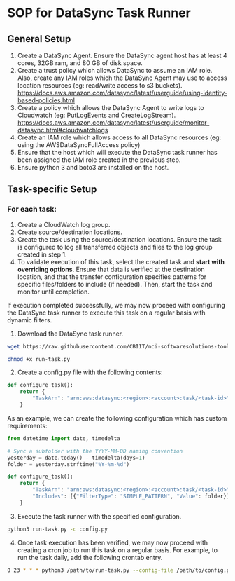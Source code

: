 # SOP for DataSync Task Runner

## General Setup

1. Create a DataSync Agent. Ensure the DataSync agent host has at least 4 cores, 32GB ram, and 80 GB of disk space.
2. Create a trust policy which allows DataSync to assume an IAM role. Also, create any IAM roles which the DataSync Agent may use to access location resources (eg: read/write access to s3 buckets). https://docs.aws.amazon.com/datasync/latest/userguide/using-identity-based-policies.html
3. Create a policy which allows the DataSync Agent to write logs to Cloudwatch (eg: PutLogEvents and CreateLogStream). https://docs.aws.amazon.com/datasync/latest/userguide/monitor-datasync.html#cloudwatchlogs
4. Create an IAM role which allows access to all DataSync resources (eg: using the AWSDataSyncFullAccess policy)
5. Ensure that the host which will execute the DataSync task runner has been assigned the IAM role created in the previous step.
6. Ensure python 3 and boto3 are installed on the host.

## Task-specific Setup

### For each task:

1. Create a CloudWatch log group.
2. Create source/destination locations.
3. Create the task using the source/destination locations. Ensure the task is configured to log all transferred objects and files to the log group created in step 1. 
4. To validate execution of this task, select the created task and **start with overriding options**. Ensure that data is verified at the destination location, and that the transfer configuration specifies patterns for specific files/folders to include (if needed). Then, start the task and monitor until completion.

If execution completed successfully, we may now proceed with configuring the DataSync task runner to execute this task on a regular basis with dynamic filters. 

1. Download the DataSync task runner. 
```sh
wget https://raw.githubusercontent.com/CBIIT/nci-softwaresolutions-tools/master/datasync-task-runner/run-task.py

chmod +x run-task.py
```
2. Create a config.py file with the following contents:

```python
def configure_task():
    return {
        "TaskArn": "arn:aws:datasync:<region>:<account>:task/<task-id>"
    }
```

As an example, we can create the following configuration which has custom requirements:

```python
from datetime import date, timedelta

# Sync a subfolder with the YYYY-MM-DD naming convention
yesterday = date.today() - timedelta(days=1)
folder = yesterday.strftime("%Y-%m-%d")

def configure_task():
    return {
        "TaskArn": "arn:aws:datasync:<region>:<account>:task/<task-id>",
        "Includes": [{"FilterType": "SIMPLE_PATTERN", "Value": folder}],
    }
```
3. Execute the task runner with the specified configuration. 
```sh
python3 run-task.py -c config.py
```
4. Once task execution has been verified, we may now proceed with creating a cron job to run this task on a regular basis. For example, to run the task daily, add the following crontab entry.
```sh
0 23 * * * python3 /path/to/run-task.py --config-file /path/to/config.py
```